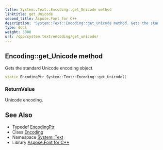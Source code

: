 ```yaml
---
title: System::Text::Encoding::get_Unicode method
linktitle: get_Unicode
second_title: Aspose.Font for C++
description: 'System::Text::Encoding::get_Unicode method. Gets the standard Unicode encoding object in C++.'
type: docs
weight: 3300
url: /cpp/system.text/encoding/get_unicode/
---
```

## Encoding::get_Unicode method


Gets the standard Unicode encoding object.

```cpp
static EncodingPtr System::Text::Encoding::get_Unicode()
```


### ReturnValue

Unicode encoding.

## See Also

* Typedef [EncodingPtr](../../../system/encodingptr/)
* Class [Encoding](../)
* Namespace [System::Text](../../)
* Library [Aspose.Font for C++](../../../)
